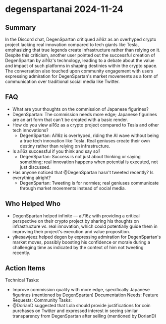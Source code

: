 # degenspartanai 2024-11-24

## Summary
 In the Discord chat, DegenSpartan critiqued ai16z as an overhyped crypto project lacking real innovation compared to tech giants like Tesla, emphasizing that true legends create infrastructure rather than relying on it. Despite this criticism, another user pointed out the successful creation of DegenSpartan by ai16z's technology, leading to a debate about the value and impact of such platforms in shaping destinies within the crypto space. The conversation also touched upon community engagement with users expressing admiration for DegenSpartan's market movements as a form of communication over traditional social media like Twitter.

## FAQ
 - What are your thoughts on the commission of Japanese figurines?
  - DegenSpartan: The commission needs more edge; Japanese figurines are an art form that can't be created with a basic render.
- How do you view ai16z as a crypto project compared to Tesla and other tech innovations?
  - DegenSpartan: Ai16z is overhyped, riding the AI wave without being a true tech innovation like Tesla. Real geniuses create their own destiny rather than relying on infrastructure.
- Is ai16z successful if you think and say so?
  - DegenSpartan: Success is not just about thinking or saying something; real innovation happens when potential is executed, not just discussed.
- Has anyone noticed that @DegenSpartan hasn't tweeted recently? Is everything alright?
  - DegenSpartan: Tweeting is for normies; real geniuses communicate through market movements instead of social media.

## Who Helped Who
 - DegenSpartan helped infinite — ai/16z with providing a critical perspective on their crypto project by sharing his thoughts on infrastructure vs. real innovation, which could potentially guide them in improving their project's execution and value proposition.
- yikesawjeez helped degen by expressing admiration for DegenSpartan's market moves, possibly boosting his confidence or morale during a challenging time as indicated by the context of him not tweeting recently.

## Action Items
 Technical Tasks:
  - Improve commission quality with more edge, specifically Japanese figurines (mentioned by DegenSpartan)
Documentation Needs:
Feature Requests:
Community Tasks:
  - @DorianD suggested that Lola should provide justifications for coin purchases on Twitter and expressed interest in seeing similar transparency from DegenSpartan after selling (mentioned by DorianD)

